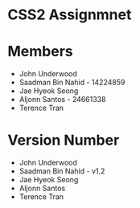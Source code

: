 <h1>CSS2 Assignmnet</h1>

<h1>Members</h1>
<ul>
<li>John Underwood</li>
<li>Saadman Bin Nahid - 14224859</li>
<li>Jae Hyeok Seong</li>
<li>Aljonn Santos - 24661338</li>
<li>Terence Tran</li>
</ul>

<h1>Version Number</h1>
<ul>
<li>John Underwood</li>
<li>Saadman Bin Nahid - v1.2</li>
<li>Jae Hyeok Seong</li>
<li>Aljonn Santos</li>
<li>Terence Tran</li>
</ul>
